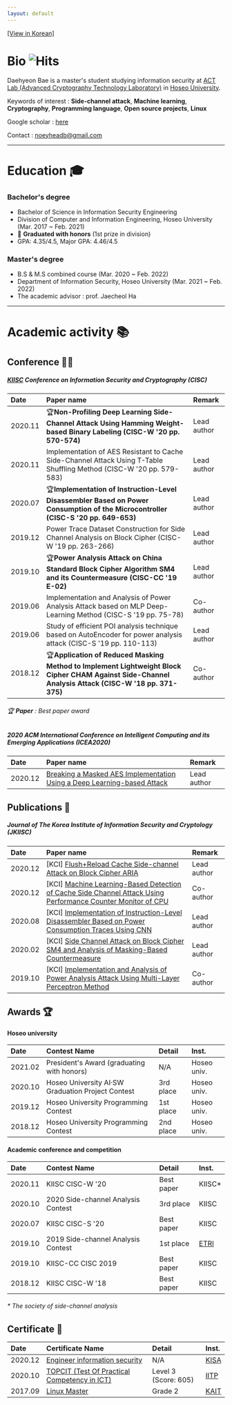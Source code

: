 ```yaml
---
layout: default
---
```


[[View in Korean]](./kor.html)

# Bio ![Hits](https://hits.seeyoufarm.com/api/count/incr/badge.svg?url=https%3A%2F%2Fnoeyheadb.github.io&count_bg=%23B2A972&title_bg=%23555555&icon=github.svg&icon_color=%23E7E7E7&title=hits&edge_flat=false)

Daehyeon Bae is a master's student studying information security at [ACT Lab (Advanced Cryptography Technology Laboratory)](https://act.hoseo.ac.kr) in [Hoseo University](https://www.hoseo.ac.kr/).

Keywords of interest : **Side-channel attack**, **Machine learning**, **Cryptography**, **Programming language**, **Open source projects**, **Linux**

Google scholar : [here](https://scholar.google.co.kr/citations?hl=ko&user=YbA4VC8AAAAJ)

Contact : noeyheadb@gmail.com

---

# Education 🎓

### Bachelor's degree

* Bachelor of Science in Information Security Engineering  
* Division of Computer and Information Engineering, Hoseo University (Mar. 2017 ~ Feb. 2021)  
* 👑 **Graduated with honors** (1st prize in division)
* GPA: 4.35/4.5, Major GPA: 4.46/4.5

### Master's degree

* B.S & M.S combined course (Mar. 2020 ~ Feb. 2022)
* Department of Information Security, Hoseo University (Mar. 2021 ~ Feb. 2022)
* The academic advisor : prof. Jaecheol Ha

* * *

# Academic activity 📚

## Conference 👨‍🏫

##### [KIISC](https://kiisc.or.kr/) Conference on Information Security and Cryptography (CISC)

| Date    | Paper name                                                                                                                                          | Remark       |
|:--------|:----------------------------------------------------------------------------------------------------------------------------------------------------|:-------------|
| 2020.11 | 🏆**Non-Profiling Deep Learning Side-Channel Attack Using Hamming Weight-based Binary Labeling (CISC-W '20 pp. 570-574)**                            | Lead author  |
| 2020.11 | Implementation of AES Resistant to Cache Side-Channel Attack Using T-Table Shuffling Method (CISC-W '20 pp. 579-583)                                | Lead author  |
| 2020.07 | 🏆**Implementation of Instruction-Level Disassembler Based on Power Consumption of the Microcontroller (CISC-S '20 pp. 649-653)**                    | Lead author  |
| 2019.12 | Power Trace Dataset Construction for Side Channel Analysis on Block Cipher (CISC-W '19 pp. 263-266)                                                 | Lead author  |
| 2019.10 | 🏆**Power Analysis Attack on China Standard Block Cipher Algorithm SM4 and its Countermeasure (CISC-CC '19 E-02)**                                   | Lead author  |
| 2019.06 | Implementation and Analysis of Power Analysis Attack based on MLP Deep-Learning Method (CISC-S '19 pp. 75-78)                                       | Co-author    |
| 2019.06 | Study of efficient POI analysis technique based on AutoEncoder for power analysis attack (CISC-S '19 pp. 110-113)                                   | Lead author  |
| 2018.12 | 🏆**Application of Reduced Masking Method to Implement Lightweight Block Cipher CHAM Against Side-Channel Analysis Attack (CISC-W '18 pp. 371-375)** | Co-author    |

###### 🏆 **Paper** : Best paper award

##### 2020 ACM International Conference on Intelligent Computing and its Emerging Applications (ICEA2020)

| Date    | Paper name                                                                                                         | Remark      |
|:--------|:-------------------------------------------------------------------------------------------------------------------|:------------|
| 2020.12 | [Breaking a Masked AES Implementation Using a Deep Learning-based Attack](https://doi.org/10.1145/3440943.3444724) | Lead author |

## Publications 📃

##### Journal of The Korea Institute of Information Security and Cryptology (JKIISC)

| Date    | Paper name                                                                                                                                                     | Remark       |
|:--------|:---------------------------------------------------------------------------------------------------------------------------------------------------------------|:-------------|
| 2020.12 | [KCI] [Flush+Reload Cache Side-channel Attack on Block Cipher ARIA](https://doi.org/10.13089/JKIISC.2020.30.6.1207)                                            | Lead author  |
| 2020.12 | [KCI] [Machine Learning-Based Detection of Cache Side Channel Attack Using Performance Counter Monitor of CPU](https://doi.org/10.13089/JKIISC.2020.30.6.1237) | Co-author    |
| 2020.08 | [KCI] [Implementation of Instruction-Level Disassembler Based on Power Consumption Traces Using CNN](https://doi.org/10.13089/JKIISC.2020.30.4.527)            | Lead author  |
| 2020.02 | [KCI] [Side Channel Attack on Block Cipher SM4 and Analysis of Masking-Based Countermeasure](https://doi.org/10.13089/JKIISC.2020.30.1.39)                     | Lead author  |
| 2019.10 | [KCI] [Implementation and Analysis of Power Analysis Attack Using Multi-Layer Perceptron Method](https://doi.org/10.13089/JKIISC.2019.29.5.997)                | Co-author    |

## Awards 🏆

#### Hoseo university

| Date    | Contest Name                                      | Detail        | Inst.       |
|:--------|:--------------------------------------------------|:--------------|:------------|
| 2021.02 | President's Award (graduating with honors)        | N/A           | Hoseo univ. |
| 2020.10 | Hoseo University AI·SW Graduation Project Contest | 3rd place     | Hoseo univ. |
| 2019.12 | Hoseo University Programming Contest              | 1st place     | Hoseo univ. |
| 2018.12 | Hoseo University Programming Contest              | 2nd place     | Hoseo univ. |

#### Academic conference and competition

| Date    | Contest Name                          | Detail        | Inst.                          |
|:--------|:--------------------------------------|:--------------|:-------------------------------|
| 2020.11 | KIISC CISC-W '20                      | Best paper    | KIISC*                         |
| 2020.10 | 2020 Side-channel Analysis Contest    | 3rd place     | KIISC                          |
| 2020.07 | KIISC CISC-S '20                      | Best paper    | KIISC                          |
| 2019.10 | 2019 Side-channel Analysis Contest    | 1st place     | [ETRI](https://www.etri.re.kr) |
| 2019.10 | KIISC-CC CISC 2019                    | Best paper    | KIISC                          |
| 2018.12 | KIISC CISC-W '18                      | Best paper    | KIISC                          |

###### * The society of side-channel analysis

## Certificate 📜

| Date    | Certificate Name                                                             | Detail                | Inst.                           |
|:--------|:-----------------------------------------------------------------------------|:----------------------|:--------------------------------|
| 2020.12 | [Engineer information security](https://kisq.or.kr/)                         | N/A                   | [KISA](https://www.kisa.or.kr)  |
| 2020.10 | [TOPCIT (Test Of Practical Competency in ICT)](https://www.topcit.or.kr/)    | Level 3 (Score: 605)  | [IITP](https://www.iitp.kr)     |
| 2017.09 | [Linux Master](https://www.ihd.or.kr/introducesubject1.do)                   | Grade 2               | [KAIT](https://www.kait.or.kr)  |

